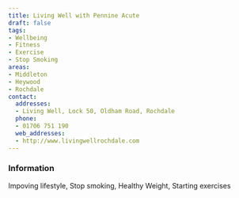 ```yaml
---
title: Living Well with Pennine Acute
draft: false
tags:
- Wellbeing
- Fitness
- Exercise
- Stop Smoking
areas:
- Middleton
- Heywood
- Rochdale
contact:
  addresses:
  - Living Well, Lock 50, Oldham Road, Rochdale
  phone:
  - 01706 751 190
  web_addresses:
  - http://www.livingwellrochdale.com
---
```


### Information
Impoving lifestyle, Stop smoking, Healthy Weight, Starting exercises
